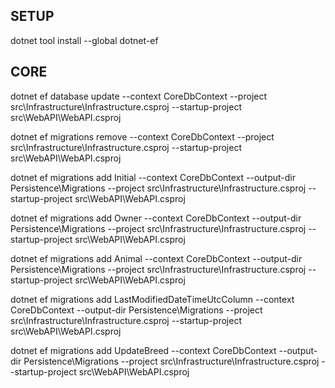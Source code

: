 ##  SETUP

dotnet tool install --global dotnet-ef

##  CORE

dotnet ef database update --context CoreDbContext --project src\Infrastructure\Infrastructure.csproj --startup-project src\WebAPI\WebAPI.csproj

dotnet ef migrations remove --context CoreDbContext --project src\Infrastructure\Infrastructure.csproj --startup-project src\WebAPI\WebAPI.csproj

dotnet ef migrations add Initial --context CoreDbContext --output-dir Persistence\Migrations --project src\Infrastructure\Infrastructure.csproj --startup-project src\WebAPI\WebAPI.csproj

dotnet ef migrations add Owner --context CoreDbContext --output-dir Persistence\Migrations --project src\Infrastructure\Infrastructure.csproj --startup-project src\WebAPI\WebAPI.csproj

dotnet ef migrations add Animal --context CoreDbContext --output-dir Persistence\Migrations --project src\Infrastructure\Infrastructure.csproj --startup-project src\WebAPI\WebAPI.csproj

dotnet ef migrations add LastModifiedDateTimeUtcColumn --context CoreDbContext --output-dir Persistence\Migrations --project src\Infrastructure\Infrastructure.csproj --startup-project src\WebAPI\WebAPI.csproj

dotnet ef migrations add UpdateBreed --context CoreDbContext --output-dir Persistence\Migrations --project src\Infrastructure\Infrastructure.csproj --startup-project src\WebAPI\WebAPI.csproj

